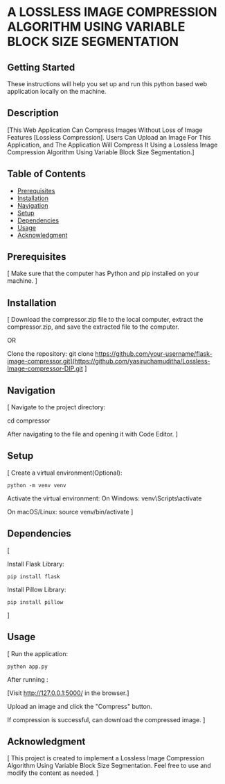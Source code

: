 # A LOSSLESS IMAGE COMPRESSION ALGORITHM USING VARIABLE BLOCK SIZE SEGMENTATION

## Getting Started

These instructions will help you set up and run this python based web application locally on the machine.

## Description

[This Web Application Can Compress Images Without Loss of Image Features [Lossless Compression].
Users Can Upload an Image For This Application, and The Application Will Compress It Using a Lossless Image Compression Algorithm Using Variable Block Size Segmentation.]

## Table of Contents

- [Prerequisites](#prerequisites)
- [Installation](#installation)
- [Navigation](#navigation)
- [Setup](#setup)
- [Dependencies](#dependencies)
- [Usage](#usage)
- [Acknowledgment](#acknowledgment)

## Prerequisites

[
 Make sure that the computer has Python and pip installed on your machine.
]

## Installation

[
 Download the compressor.zip file to the local computer, extract the compressor.zip, and save the extracted file to the computer.
 
 OR
 
 Clone the repository:
     git clone https://github.com/your-username/flask-image-compressor.git](https://github.com/yasiruchamuditha/Lossless-Image-compressor-DIP.git
]

## Navigation

[
Navigate to the project directory:

cd compressor

After navigating to the file and opening it with Code Editor.
]

## Setup

[
    Create a virtual environment(Optional):

    python -m venv venv

Activate the virtual environment:
On Windows: venv\Scripts\activate

On macOS/Linux: source venv/bin/activate
]

## Dependencies

[

Install Flask Library:

    pip install flask

Install Pillow Library:

    pip install pillow
    
]

## Usage

[
Run the application:

    python app.py

After running :

[Visit <http://127.0.0.1:5000/> in the browser.]

Upload an image and click the "Compress" button.

If compression is successful, can download the compressed image.
]

## Acknowledgment

[
This project is created to implement a Lossless Image Compression Algorithm Using Variable Block Size Segmentation.
Feel free to use and modify the content as needed.
]

